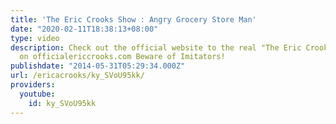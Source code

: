 ```yaml
---
title: 'The Eric Crooks Show : Angry Grocery Store Man'
date: "2020-02-11T18:38:13+08:00"
type: video
description: Check out the official website to the real "The Eric Crooks Show" only
  on officialericcrooks.com Beware of Imitators!
publishdate: "2014-05-31T05:29:34.000Z"
url: /ericacrooks/ky_SVoU95kk/
providers:
  youtube:
    id: ky_SVoU95kk
---
```

